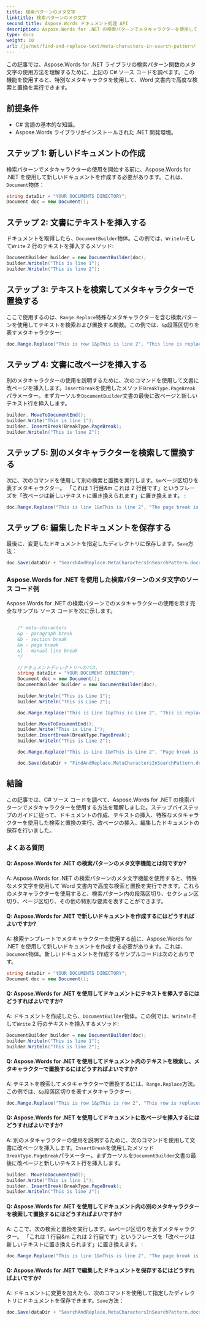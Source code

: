 ```yaml
---
title: 検索パターンのメタ文字
linktitle: 検索パターンのメタ文字
second_title: Aspose.Words ドキュメント処理 API
description: Aspose.Words for .NET の検索パターンでメタキャラクターを使用して Word ドキュメントを操作する方法を学びます。
type: docs
weight: 10
url: /ja/net/find-and-replace-text/meta-characters-in-search-pattern/
---
```

この記事では、Aspose.Words for .NET ライブラリの検索パターン関数のメタ文字の使用方法を理解するために、上記の C# ソース コードを調べます。この機能を使用すると、特別なメタキャラクタを使用して、Word 文書内で高度な検索と置換を実行できます。

## 前提条件

- C# 言語の基本的な知識。
- Aspose.Words ライブラリがインストールされた .NET 開発環境。

## ステップ 1: 新しいドキュメントの作成

検索パターンでメタキャラクターの使用を開始する前に、Aspose.Words for .NET を使用して新しいドキュメントを作成する必要があります。これは、`Document`物体：

```csharp
string dataDir = "YOUR DOCUMENTS DIRECTORY";
Document doc = new Document();
```

## ステップ 2: 文書にテキストを挿入する

ドキュメントを取得したら、`DocumentBuilder`物体。この例では、`Writeln`そして`Write` 2 行のテキストを挿入するメソッド:

```csharp
DocumentBuilder builder = new DocumentBuilder(doc);
builder.Writeln("This is line 1");
builder.Writeln("This is line 2");
```

## ステップ 3: テキストを検索してメタキャラクターで置換する

ここで使用するのは、`Range.Replace`特殊なメタキャラクターを含む検索パターンを使用してテキストを検索および置換する関数。この例では、`&p`段落区切りを表すメタキャラクター:

```csharp
doc.Range.Replace("This is row 1&pThis is line 2", "This line is replaced");
```

## ステップ 4: 文書に改ページを挿入する

別のメタキャラクターの使用を説明するために、次のコマンドを使用して文書に改ページを挿入します。`InsertBreak`を使用したメソッド`BreakType.PageBreak`パラメーター。まずカーソルを`DocumentBuilder`文書の最後に改ページと新しいテキスト行を挿入します。

```csharp
builder. MoveToDocumentEnd();
builder.Write("This is line 1");
builder. InsertBreak(BreakType.PageBreak);
builder.Writeln("This is line 2");
```

## ステップ 5: 別のメタキャラクターを検索して置換する

次に、次のコマンドを使用して別の検索と置換を実行します。`&m`ページ区切りを表すメタキャラクター。 「これは 1 行目&m これは 2 行目です」というフレーズを「改ページは新しいテキストに置き換えられます」に置き換えます。 :

```csharp
doc.Range.Replace("This is line 1&mThis is line 2", "The page break is replaced with new text.");
```

## ステップ 6: 編集したドキュメントを保存する

最後に、変更したドキュメントを指定したディレクトリに保存します。`Save`方法：

```csharp
doc.Save(dataDir + "SearchAndReplace.MetaCharactersInSearchPattern.docx");
```

### Aspose.Words for .NET を使用した検索パターンのメタ文字のソース コード例

Aspose.Words for .NET の検索パターンでのメタキャラクターの使用を示す完全なサンプル ソース コードを次に示します。

```csharp

	/* meta-characters
	&p - paragraph break
	&b - section break
	&m - page break
	&l - manual line break
	*/

	//ドキュメントディレクトリへのパス。
	string dataDir = "YOUR DOCUMENT DIRECTORY";
	Document doc = new Document();
	DocumentBuilder builder = new DocumentBuilder(doc);
	
	builder.Writeln("This is Line 1");
	builder.Writeln("This is Line 2");

	doc.Range.Replace("This is Line 1&pThis is Line 2", "This is replaced line");

	builder.MoveToDocumentEnd();
	builder.Write("This is Line 1");
	builder.InsertBreak(BreakType.PageBreak);
	builder.Writeln("This is Line 2");

	doc.Range.Replace("This is Line 1&mThis is Line 2", "Page break is replaced with new text.");

	doc.Save(dataDir + "FindAndReplace.MetaCharactersInSearchPattern.docx");

```

## 結論

この記事では、C# ソース コードを調べて、Aspose.Words for .NET の検索パターンでメタキャラクターを使用する方法を理解しました。ステップバイステップのガイドに従って、ドキュメントの作成、テキストの挿入、特殊なメタキャラクターを使用した検索と置換の実行、改ページの挿入、編集したドキュメントの保存を行いました。

### よくある質問

#### Q: Aspose.Words for .NET の検索パターンのメタ文字機能とは何ですか?

A: Aspose.Words for .NET の検索パターンのメタ文字機能を使用すると、特殊なメタ文字を使用して Word 文書内で高度な検索と置換を実行できます。これらのメタキャラクターを使用すると、検索パターン内の段落区切り、セクション区切り、ページ区切り、その他の特別な要素を表すことができます。

#### Q: Aspose.Words for .NET で新しいドキュメントを作成するにはどうすればよいですか?

 A: 検索テンプレートでメタキャラクターを使用する前に、Aspose.Words for .NET を使用して新しいドキュメントを作成する必要があります。これは、`Document`物体。新しいドキュメントを作成するサンプルコードは次のとおりです。

```csharp
string dataDir = "YOUR DOCUMENTS DIRECTORY";
Document doc = new Document();
```

#### Q: Aspose.Words for .NET を使用してドキュメントにテキストを挿入するにはどうすればよいですか?

 A: ドキュメントを作成したら、`DocumentBuilder`物体。この例では、`Writeln`そして`Write` 2 行のテキストを挿入するメソッド:

```csharp
DocumentBuilder builder = new DocumentBuilder(doc);
builder.Writeln("This is line 1");
builder.Writeln("This is line 2");
```

#### Q: Aspose.Words for .NET を使用してドキュメント内のテキストを検索し、メタキャラクターで置換するにはどうすればよいですか?

 A: テキストを検索してメタキャラクターで置換するには、`Range.Replace`方法。この例では、`&p`段落区切りを表すメタキャラクター:

```csharp
doc.Range.Replace("This is row 1&pThis is row 2", "This row is replaced");
```

#### Q: Aspose.Words for .NET を使用してドキュメントに改ページを挿入するにはどうすればよいですか?

A: 別のメタキャラクターの使用を説明するために、次のコマンドを使用して文書に改ページを挿入します。`InsertBreak`を使用したメソッド`BreakType.PageBreak`パラメーター。まずカーソルを`DocumentBuilder`文書の最後に改ページと新しいテキスト行を挿入します。

```csharp
builder. MoveToDocumentEnd();
builder.Write("This is line 1");
builder. InsertBreak(BreakType.PageBreak);
builder.Writeln("This is line 2");
```

#### Q: Aspose.Words for .NET を使用してドキュメント内の別のメタキャラクターを検索して置換するにはどうすればよいですか?

 A: ここで、次の検索と置換を実行します。`&m`ページ区切りを表すメタキャラクター。 「これは 1 行目&m これは 2 行目です」というフレーズを「改ページは新しいテキストに置き換えられます」に置き換えます。 :

```csharp
doc.Range.Replace("This is line 1&mThis is line 2", "The page break is replaced with new text.");
```

#### Q: Aspose.Words for .NET で編集したドキュメントを保存するにはどうすればよいですか?

 A: ドキュメントに変更を加えたら、次のコマンドを使用して指定したディレクトリにドキュメントを保存できます。`Save`方法：

```csharp
doc.Save(dataDir + "SearchAndReplace.MetaCharactersInSearchPattern.docx");
```